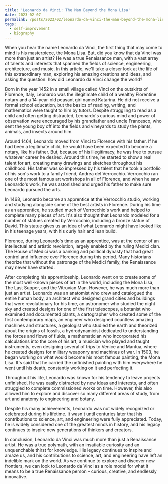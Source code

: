 ```yaml
---
title: 'Leonardo da Vinci: The Man Beyond the Mona Lisa'
date: 2023-02-07
permalink: /posts/2023/02/leonardo-da-vinci-the-man-beyond-the-mona-lisa/
tags:
  - self-improvement
  - biography
---
```


When you hear the name Leonardo da Vinci, the first thing that may come to mind is his masterpiece, the Mona Lisa. But, did you know that da Vinci was more than just an artist? He was a true Renaissance man, with a vast array of talents and interests that spanned the fields of science, engineering, architecture, and music. In this article, we'll take a closer look at the life of this extraordinary man, exploring his amazing creations and ideas, and asking the question: how did Leonardo da Vinci change the world?

Born in the year 1452 in a small village called Vinci on the outskirts of Florence, Italy, Leonardo was the illegitimate child of a wealthy Florentine notary and a 14-year-old peasant girl named Katarina. He did not receive a formal school education, but the basics of reading, writing, and mathematics were taught to him by tutors. Despite struggling to read as a child and often getting distracted, Leonardo's curious mind and power of observation were encouraged by his grandfather and uncle Francesco, who sent the young boy off into the fields and vineyards to study the plants, animals, and insects around him.

Around 1464, Leonardo moved from Vinci to Florence with his father. If he had been a legitimate child, he would have been expected to become a notary, like his father. But, because of his illegitimacy, he was free to pursue whatever career he desired. Around this time, he started to show a real talent for art, creating many drawings and sketches throughout his childhood. His father was so impressed by his talent that he took a portfolio of his son's work to a family friend, Andrea del Verrocchio. Verrocchio ran one of the most famous art workshops in all of Florence, and when he saw Leonardo's work, he was astonished and urged his father to make sure Leonardo pursued the arts.

In 1468, Leonardo became an apprentice at the Verrocchio studio, working and studying alongside some of the best artists in Florence. During his time as an apprentice, he studied much of Verrocchio's work and helped to complete many pieces of art. It's also thought that Leonardo modeled for a number of statues created by Verrocchio, including a bronze statue of David. This statue gives us an idea of what Leonardo might have looked like in his teenage years, with his curly hair and lean build.

Florence, during Leonardo's time as an apprentice, was at the center of an intellectual and artistic revolution, largely enabled by the ruling Medici clan. The House of Medici was a banking and political dynasty that had great control and influence over Florence during this period. Many historians theorize that without the patronage of the Medici family, the Renaissance may never have started.

After completing his apprenticeship, Leonardo went on to create some of the most well-known pieces of art in the world, including the Mona Lisa, The Last Supper, and the Vitruvian Man. However, he was much more than just an artist. Leonardo was an anatomist who drew and catalogued the entire human body, an architect who designed grand cities and buildings that were revolutionary for his time, an astronomer who studied the night sky and created designs for one of the first telescopes, a botanist who examined and documented plants, a cartographer who created some of the first contemporary maps, an engineer who designed countless amazing machines and structures, a geologist who studied the earth and theorized about the origins of fossils, a hydrodynamicist dedicated to understanding the forces and flows of fluids, a mathematician who incorporated his calculations into the core of his art, a musician who played and taught instruments, even designing several of trips to Venice and Mantua, where he created designs for military weaponry and machines of war. In 1503, he began working on what would become his most famous painting, the Mona Lisa. It's said that he carried the unfinished painting with him everywhere he went until his death, constantly working on it and perfecting it.

Throughout his life, Leonardo was known for his tendency to leave projects unfinished. He was easily distracted by new ideas and interests, and often struggled to complete commissioned works on time. However, this also allowed him to explore and discover so many different areas of study, from art and anatomy to engineering and botany.

Despite his many achievements, Leonardo was not widely recognized or celebrated during his lifetime. It wasn't until centuries later that his contributions to science, art, and engineering were fully appreciated. Today, he is widely considered one of the greatest minds in history, and his legacy continues to inspire new generations of thinkers and creators.

In conclusion, Leonardo da Vinci was much more than just a Renaissance artist. He was a true polymath, with an insatiable curiosity and an unquenchable thirst for knowledge. His legacy continues to inspire and amaze us, and his contributions to science, art, and engineering have left an indelible mark on the world. As we continue to explore and discover new frontiers, we can look to Leonardo da Vinci as a role model for what it means to be a true Renaissance person – curious, creative, and endlessly innovative.

